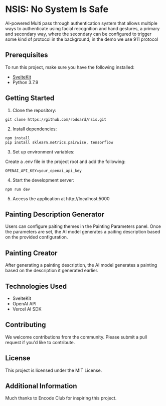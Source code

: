 
# NSIS: No System Is Safe
AI-powered Multi pass through authentication system
that allows multiple ways to authenticate using facial recognition and hand gestures, a primary and secondary way, where the secondary can be configured to trigger some kind of protocol in the background; in the demo we use 911 protocol

## Prerequisites

To run this project, make sure you have the following installed:

- [SvelteKit](https://kit.svelte.dev/)
- Python 3.7.9

## Getting Started

1. Clone the repository:


```
git clone https://github.com/rodoard/nsis.git
```

2. Install dependencies:


```
npm install
pip install sklearn.metrics.pairwise, tensorflow
```

3. Set up environment variables:

Create a .env file in the project root and add the following:


```
OPENAI_API_KEY=your_openai_api_key
```

4. Start the development server:


```
npm run dev
```

5. Access the application at http://localhost:5000

## Painting Description Generator

Users can configure paiting themes in the Painting  Parameters panel. Once the parameters are set, the AI model generates a paiting description based on the provided configuration.

## Painting Creator

After generating a painting description, the AI model generates a painting based on the description
it generated earlier.

## Technologies Used

- SvelteKit
- OpenAI API
- Vercel AI SDK

## Contributing

We welcome contributions from the community. Please submit a pull request if you'd like to contribute.

## License

This project is licensed under the MIT License.

## Additional Information

Much thanks to Encode Club for inspiring this project.
